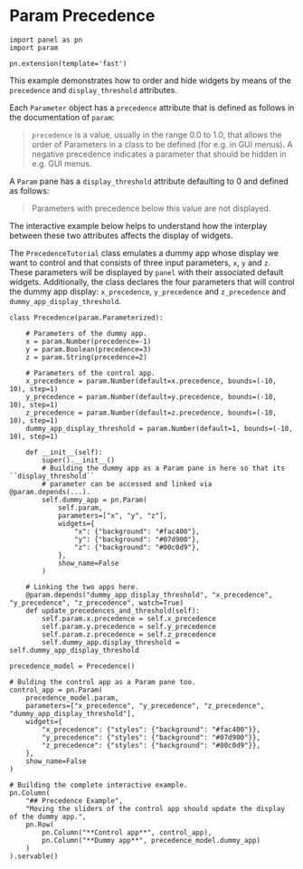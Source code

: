 # Param Precedence

```{pyodide}
import panel as pn
import param

pn.extension(template='fast')
````

This example demonstrates how to order and hide widgets by means of the ``precedence`` and  ``display_threshold`` attributes.

Each ``Parameter`` object has a ``precedence`` attribute that is defined as follows  in the documentation of ``param``:

> ``precedence`` is a value, usually in the range 0.0 to 1.0, that allows the order of Parameters in a class to be defined (for e.g. in GUI menus).
> A negative precedence indicates a parameter that should be hidden in e.g. GUI menus.

A `Param` pane has a ``display_threshold`` attribute defaulting to 0 and defined as follows:

> Parameters with precedence below this value are not displayed.

The interactive example below helps to understand how the interplay between these two attributes affects the display of widgets.

The ``PrecedenceTutorial`` class emulates a dummy app whose display we want to control and that consists of three input parameters, ``x``, ``y`` and ``z``. These parameters will be displayed by `panel` with their associated default widgets. Additionally, the class declares the four parameters that will control the dummy app display: ``x_precedence``, ``y_precedence`` and ``z_precedence`` and ``dummy_app_display_threshold``.

```{pyodide}
class Precedence(param.Parameterized):

    # Parameters of the dummy app.
    x = param.Number(precedence=-1)
    y = param.Boolean(precedence=3)
    z = param.String(precedence=2)

    # Parameters of the control app.
    x_precedence = param.Number(default=x.precedence, bounds=(-10, 10), step=1)
    y_precedence = param.Number(default=y.precedence, bounds=(-10, 10), step=1)
    z_precedence = param.Number(default=z.precedence, bounds=(-10, 10), step=1)
    dummy_app_display_threshold = param.Number(default=1, bounds=(-10, 10), step=1)

    def __init__(self):
        super().__init__()
        # Building the dummy app as a Param pane in here so that its ``display_threshold``
        # parameter can be accessed and linked via @param.depends(...).
        self.dummy_app = pn.Param(
            self.param,
            parameters=["x", "y", "z"],
            widgets={
                "x": {"background": "#fac400"},
                "y": {"background": "#07d900"},
                "z": {"background": "#00c0d9"},
            },
            show_name=False
        )

    # Linking the two apps here.
    @param.depends("dummy_app_display_threshold", "x_precedence", "y_precedence", "z_precedence", watch=True)
    def update_precedences_and_threshold(self):
        self.param.x.precedence = self.x_precedence
        self.param.y.precedence = self.y_precedence
        self.param.z.precedence = self.z_precedence
        self.dummy_app.display_threshold = self.dummy_app_display_threshold

precedence_model = Precedence()

# Bulding the control app as a Param pane too.
control_app = pn.Param(
    precedence_model.param,
    parameters=["x_precedence", "y_precedence", "z_precedence", "dummy_app_display_threshold"],
    widgets={
        "x_precedence": {"styles": {"background": "#fac400"}},
        "y_precedence": {"styles": {"background": "#07d900"}},
        "z_precedence": {"styles": {"background": "#00c0d9"}},
    },
    show_name=False
)

# Building the complete interactive example.
pn.Column(
    "## Precedence Example",
    "Moving the sliders of the control app should update the display of the dummy app.",
    pn.Row(
        pn.Column("**Control app**", control_app),
        pn.Column("**Dummy app**", precedence_model.dummy_app)
    )
).servable()
```

